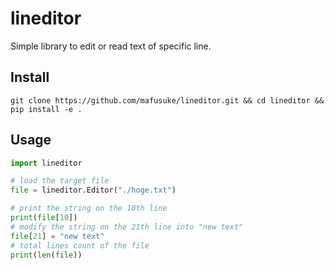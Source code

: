 # lineditor
Simple library to edit or read text of specific line.

## Install
`git clone https://github.com/mafusuke/lineditor.git && cd lineditor && pip install -e .`

## Usage
```python
import lineditor

# load the target file
file = lineditor.Editor("./hoge.txt")

# print the string on the 10th line
print(file[10])
# modify the string on the 21th line into "new text"
file[21] = "new text"
# total lines count of the file
print(len(file)) 
```